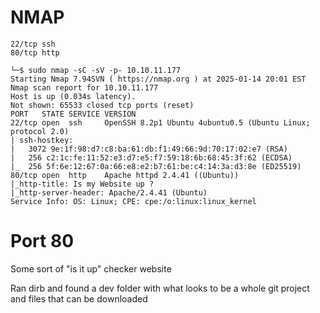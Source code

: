 # NMAP

```TCP-Ports
22/tcp ssh
80/tcp http
```

```nmap-full-scan
└─$ sudo nmap -sC -sV -p- 10.10.11.177
Starting Nmap 7.94SVN ( https://nmap.org ) at 2025-01-14 20:01 EST
Nmap scan report for 10.10.11.177
Host is up (0.034s latency).
Not shown: 65533 closed tcp ports (reset)
PORT   STATE SERVICE VERSION
22/tcp open  ssh     OpenSSH 8.2p1 Ubuntu 4ubuntu0.5 (Ubuntu Linux; protocol 2.0)
| ssh-hostkey:
|   3072 9e:1f:98:d7:c8:ba:61:db:f1:49:66:9d:70:17:02:e7 (RSA)
|   256 c2:1c:fe:11:52:e3:d7:e5:f7:59:18:6b:68:45:3f:62 (ECDSA)
|_  256 5f:6e:12:67:0a:66:e8:e2:b7:61:be:c4:14:3a:d3:8e (ED25519)
80/tcp open  http    Apache httpd 2.4.41 ((Ubuntu))
|_http-title: Is my Website up ?
|_http-server-header: Apache/2.4.41 (Ubuntu)
Service Info: OS: Linux; CPE: cpe:/o:linux:linux_kernel
```

# Port 80

Some sort of "is it up" checker website

Ran dirb and found a dev folder with what looks to be a whole git project and files that can be downloaded

